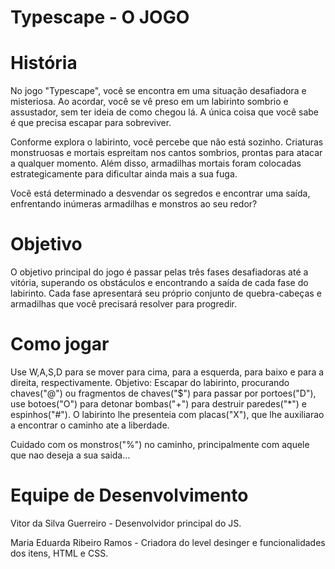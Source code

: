 # Typescape - O JOGO

# História

No jogo "Typescape", você se encontra em uma situação desafiadora e misteriosa. Ao acordar, você se vê preso em um labirinto sombrio e assustador, sem ter ideia de como chegou lá. A única coisa que você sabe é que precisa escapar para sobreviver.

Conforme explora o labirinto, você percebe que não está sozinho. Criaturas monstruosas e mortais espreitam nos cantos sombrios, prontas para atacar a qualquer momento. Além disso, armadilhas mortais foram colocadas estrategicamente para dificultar ainda mais a sua fuga.

Você está determinado a desvendar os segredos e encontrar uma saída, enfrentando inúmeras armadilhas e monstros ao seu redor?

# Objetivo

O objetivo principal do jogo é passar pelas três fases desafiadoras até a vitória, superando os obstáculos e encontrando a saída de cada fase do labirinto. Cada fase apresentará seu próprio conjunto de quebra-cabeças e armadilhas que você precisará resolver para progredir.

# Como jogar

Use W,A,S,D para se mover para cima, para a esquerda, para baixo e para a direita, respectivamente.
Objetivo: Escapar do labirinto, procurando chaves("@") ou fragmentos de chaves("$") para passar por portoes("D"),
use botoes("O") para detonar bombas("+") para destruir paredes("*") e espinhos("#"). O labirinto lhe presenteia com
placas("X"), que lhe auxiliarao a encontrar o caminho ate a liberdade.

Cuidado com os monstros("%") no caminho, principalmente com aquele que nao deseja a sua saida...

# Equipe de Desenvolvimento

Vitor da Silva Guerreiro - Desenvolvidor principal do JS.

Maria Eduarda Ribeiro Ramos - Criadora do level desinger e funcionalidades dos itens, HTML e CSS.
